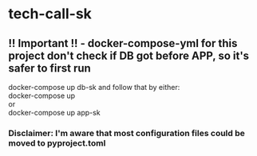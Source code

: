 # tech-call-sk
## !! Important !! - docker-compose-yml for this project don't check if DB got before APP, so it's safer to first run 
docker-compose up db-sk  and follow that by either: <br>
docker-compose up <br>
or <br>
docker-compose up app-sk

### Disclaimer: I'm aware that most configuration files could be moved to pyproject.toml